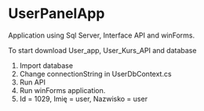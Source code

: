 # UserPanelApp

Application using Sql Server, Interface API and winForms. 

To start download User_app, User_Kurs_API and database

1. Import database
2. Change connectionString in UserDbContext.cs
1. Run API
2. Run winForms application.
3. Id = 1029, Imię = user, Nazwisko = user
